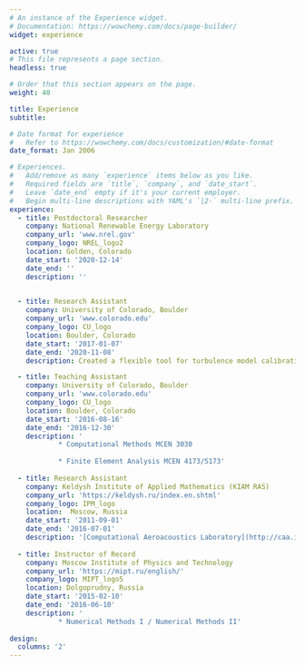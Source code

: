 ```yaml
---
# An instance of the Experience widget.
# Documentation: https://wowchemy.com/docs/page-builder/
widget: experience

active: true
# This file represents a page section.
headless: true

# Order that this section appears on the page.
weight: 40

title: Experience
subtitle:

# Date format for experience
#   Refer to https://wowchemy.com/docs/customization/#date-format
date_format: Jan 2006

# Experiences.
#   Add/remove as many `experience` items below as you like.
#   Required fields are `title`, `company`, and `date_start`.
#   Leave `date_end` empty if it's your current employer.
#   Begin multi-line descriptions with YAML's `|2-` multi-line prefix.
experience:
  - title: Postdoctoral Researcher
    company: National Renewable Energy Laboratory
    company_url: 'www.nrel.gov'
    company_logo: NREL_logo2
    location: Golden, Colorado
    date_start: '2020-12-14'
    date_end: ''
    description: ''

        
  - title: Research Assistant
    company: University of Colorado, Boulder
    company_url: 'www.colorado.edu'
    company_logo: CU_logo
    location: Boulder, Colorado
    date_start: '2017-01-07'
    date_end: '2020-11-08'
    description: Created a flexible tool for turbulence model calibration utilizing Approximate Bayesian Computation (ABC) and Markov Chain Monte Carlo (MCMC)

  - title: Teaching Assistant
    company: University of Colorado, Boulder
    company_url: 'www.colorado.edu'
    company_logo: CU_logo
    location: Boulder, Colorado
    date_start: '2016-08-16'
    date_end: '2016-12-30'
    description: '
            * Computational Methods MCEN 3030
            
            * Finite Element Analysis MCEN 4173/5173'
            
  - title: Research Assistant
    company: Keldysh Institute of Applied Mathematics (KIAM RAS)
    company_url: 'https://keldysh.ru/index.en.shtml'
    company_logo: IPM_logo
    location:  Moscow, Russia
    date_start: '2011-09-01'
    date_end: '2016-07-01'
    description: '[Computational Aeroacoustics Laboratory](http://caa.imamod.ru/)'
    
  - title: Instructor of Record
    company: Moscow Institute of Physics and Technology
    company_url: 'https://mipt.ru/english/'
    company_logo: MIPT_logo5
    location: Dolgoprudny, Russia
    date_start: '2015-02-10'
    date_end: '2016-06-10'
    description: '
            * Numerical Methods I / Numerical Methods II'
            
design:
  columns: '2'
---
```

